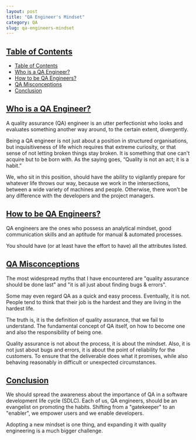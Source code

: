 ```yaml
---
layout: post
title: "QA Engineer's Mindset"
category: QA
slug: qa-engineers-mindset
---
```


## [Table of Contents](#toc)
- [Table of Contents](#table-of-contents)
- [Who is a QA Engineer?](#who-is-a-qa-engineer)
- [How to be QA Engineers?](#how-to-be-qa-engineers)
- [QA Misconceptions](#qa-misconceptions)
- [Conclusion](#conclusion)

## [Who is a QA Engineer?](#who-is-a-qa-engineer)

A quality assurance (QA) engineer is an utter perfectionist who looks and evaluates something another way around, to the certain extent, divergently.

Being a QA engineer is not just about a position in structured organisations, but inquisitiveness of life which requires that extreme curiosity, or that sense of not letting broken things stay broken. It is something that one can't acquire but to be born with. As the saying goes, “Quality is not an act; it is a habit.”

We, who sit in this position, should have the ability to vigilantly prepare for whatever life throws our way, because we work in the intersections, between a wide variety of machines and people. Otherwise, there won't be any difference with the developers and the project managers.

## [How to be QA Engineers?](#how-to-be-qa-engineers)

QA engineers are the ones who possess an analytical mindset, good communication skills and an aptitude for manual & automated processes.

You should have (or at least have the effort to have) all the attributes listed.

## [QA Misconceptions](#qa-misconceptions)

The most widespread myths that I have encountered are "quality assurance should be done last" and "it is all just about finding bugs & errors".

Some may even regard QA as a quick and easy process. Eventually, it is not. People tend to think that their job is the hardest and they are living in the hardest life.

The truth is, it is the definition of quality assurance, that we fail to understand. The fundamental concept of QA itself, on how to become one and also the responsibility of being one.

Quality assurance is not about the process, it is about the mindset. Also, it is not just about bugs and errors, it is about the point of reliability for the customers. To ensure that the deliverable does what it promises, while also behaving reasonably in difficult or unexpected circumstances.

## [Conclusion](#conclusion)

We should spread the awareness about the importance of QA in a software development life cycle (SDLC). Each of us, QA engineers, should be an evangelist on promoting the habits. Shifting from a "gatekeeper" to an "enabler", we empower users and we enable developers.

Adopting a new mindset is one thing, and expanding it with quality engineering is a much bigger challenge.
